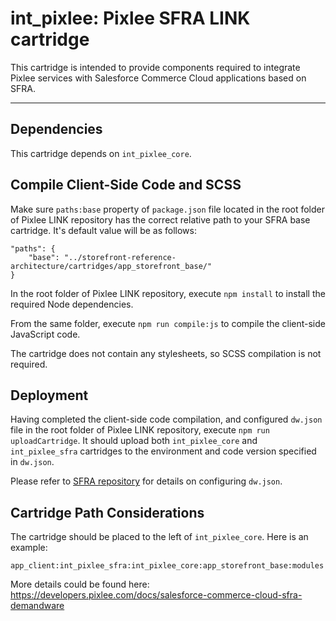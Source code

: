 # int_pixlee: Pixlee SFRA LINK cartridge

This cartridge is intended to provide components required to integrate Pixlee services with Salesforce Commerce Cloud applications based on SFRA. 

***

## Dependencies
This cartridge depends on `int_pixlee_core`.

## Compile Client-Side Code and SCSS
Make sure `paths:base` property of `package.json` file located in the root folder of Pixlee LINK repository has the correct relative path to your SFRA base cartridge. It's default value will be as follows:

	"paths": {
		"base": "../storefront-reference-architecture/cartridges/app_storefront_base/"
	}

In the root folder of Pixlee LINK repository, execute `npm install` to install the required Node dependencies.

From the same folder, execute `npm run compile:js` to compile the client-side JavaScript code.

The cartridge does not contain any stylesheets, so SCSS compilation is not required.

## Deployment

Having completed the client-side code compilation, and configured `dw.json` file in the root folder of Pixlee LINK repository, execute `npm run uploadCartridge`. It should upload both `int_pixlee_core` and `int_pixlee_sfra` cartridges to the environment and code version specified in `dw.json`.

Please refer to [SFRA repository](https://github.com/SalesforceCommerceCloud/storefront-reference-architecture) for details on configuring `dw.json`.

## Cartridge Path Considerations
The cartridge should be placed to the left of `int_pixlee_core`. Here is an example:

	app_client:int_pixlee_sfra:int_pixlee_core:app_storefront_base:modules

More details could be found here:
https://developers.pixlee.com/docs/salesforce-commerce-cloud-sfra-demandware
